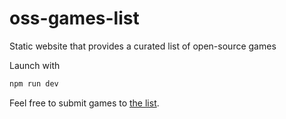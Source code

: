 # oss-games-list
Static website that provides a curated list of open-source games

Launch with
```bash
npm run dev
```

Feel free to submit games to [the list](https://github.com/arthrp/oss-games-list/blob/master/public/games.json).
